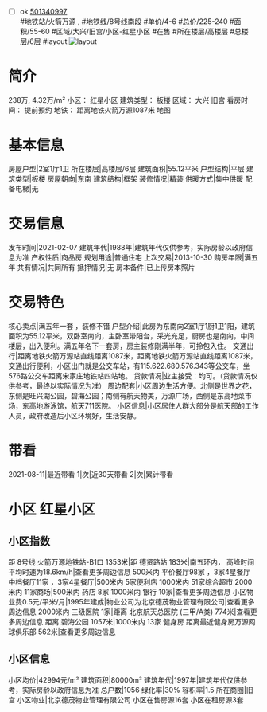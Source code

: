 - [ ] ok [501340997](https://bj.5i5j.com/ershoufang/501340997.html)  
 #地铁站/火箭万源 ,  #地铁线/8号线南段
#单价/4-6 #总价/225-240 #面积/55-60   #区域/大兴/旧宫/小区-红星小区 #在售 #所在楼层/高楼层 #总楼层/6层 #layout 
![layout](http://image2a.5i5j.com/bdir/layout/eec67fd78e334a41bfb9a3f07d760759.jpg_P5.jpg) 
# 简介 
 238万,  4.32万/m² 
小区： 红星小区
建筑类型： 板楼
区域： 大兴 旧宫
看房时间： 提前预约
地铁： 距离地铁火箭万源1087米 地图
# 基本信息 
 房屋户型|2室1厅1卫
所在楼层|高楼层/6层
建筑面积|55.12平米
户型结构|平层
建筑类型|板楼
房屋朝向|东南
建筑结构|框架
装修情况|精装
供暖方式|集中供暖
配备电梯|无
# 交易信息 
 发布时间|2021-02-07
建筑年代|1988年|建筑年代仅供参考，实际房龄以政府信息为准
产权性质|商品房
规划用途|普通住宅
上次交易|2013-10-30
购房年限|满五年
共有情况|共同所有
抵押情况|无
房本备件|已上传房本照片
# 交易特色 
 核心卖点|满五年一套 ，装修不错
户型介绍|此房为东南向2室1厅1厨1卫1阳，建筑面积为55.12平米，双卧室南向，主卧室带阳台，采光充足，厨房也是南向，中间楼层，出入便利。满五年名下一套房，房主装修刚满半年，可拎包入住。
交通出行|距离地铁火箭万源站直线距离1087米，距离地铁火箭万源站直线距离1087米，交通出行便利，小区出门就是公交车站，有115.622.680.576.343等公交车，坐576路公交车距离宋家庄地铁站四站地。
贷款情况|业主接受：均可。（贷款情况仅供参考，最终以实际情况为准）
周边配套|小区周边生活方便。北侧是世界之花，东侧是旺兴湖公园，碧海公园；南侧有航天物美，万源广场，西侧是东高地菜市场，东高地游泳馆，航天711医院。
小区信息|小区居住人群大部分是航天部的工作人员，政府改造后小区环境好，生活安静。
# 带看 
 2021-08-11|最近带看	 1|次|近30天带看	 2|次|累计带看
# 小区 红星小区
## 小区指数 
 距 8号线 火箭万源地铁站-B1口 1353米|距 德贤路站 183米|南五环内， 高峰时间平均时速为18.6km/h|查看更多周边信息
500米内 平价餐厅98家 ，3家4星餐厅
中档餐厅11家 ，3家4星餐厅|500米内 5家便利店
1000米内 51家综合超市
2000米内 11家商场|500米内 药店 8家
1000米内 银行 10家|查看更多周边信息
小区物业费0.5元/平米/月|1995年建成|物业公司为北京德茂物业管理有限公司|查看更多周边信息
2000米内 三级医院 1家|距离 北京航天总医院 (三甲/A类) 774米|查看更多周边信息
距离 碧海公园 1057米|1000米内 13家 健身房
距离最近健身房万源网球俱乐部 562米|查看更多周边信息
## 小区信息 
 小区均价|42994元/m²
建筑面积|80000m²
建筑年代|1997年|建筑年代仅供参考，实际房龄以政府信息为准
总户数|1056
绿化率|30%
容积率|1.5
所在商圈|旧宫
小区物业|北京德茂物业管理有限公司
小区在售房源16套
小区在租房源3套

